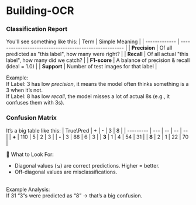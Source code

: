 # Building-OCR


### Classification Report
You'll see something like this:
| Term          | Simple Meaning                                         |
| ------------- | ------------------------------------------------------ |
| **Precision** | Of all predicted as "this label", how many were right? |
| **Recall**    | Of all actual "this label", how many did we catch?     |
| **F1-score**  | A balance of precision & recall (ideal = 1.0)          |
| **Support**   | Number of test images for that label                   |


Example:<br>
If Label: 3 has low *precision*, it means the model often thinks something is a 3 when it’s not.<br>
If Label: 8 has low *recall*, the model misses a lot of actual 8s (e.g., it confuses them with 3s).<br>

### Confusion Matrix
It’s a big table like this:
| True\Pred | +   | -  | 3  | 8  |
| --------- | --- | -- | -- | -- |
| **+**     | 110 | 5  | 2  | 3  |
| **-**     | 3   | 88 | 6  | 3  |
| **3**     | 1   | 4  | 54 | 31 |
| **8**     | 2   | 1  | 22 | 70 |

🎯 What to Look For:
 - Diagonal values (↘) are correct predictions. Higher = better.
 - Off-diagonal values are misclassifications.
<br>
Example Analysis: <br>
If 31 “3”s were predicted as “8” → that’s a big confusion. <br>
